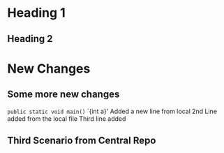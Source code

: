 # Heading 1
## Heading 2

# New Changes
## Some more new changes
`public static void main()`
`{int a}'
Added a new line from local
2nd Line added from the local file
Third line added
## Third Scenario from Central Repo


